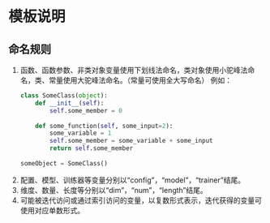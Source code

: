 # 模板说明
## 命名规则
1. 函数、函数参数、非类对象变量使用下划线法命名，类对象使用小驼峰法命名，类、常量使用大驼峰法命名。（常量可使用全大写命名）
    例如：
    ```python
    class SomeClass(object):
        def __init__(self):
            self.some_member = 0
                
        def some_function(self, some_input=2):
            some_variable = 1
            self.some_member = some_variable + some_input 
            return self.some_member
             
    someObject = SomeClass()
    ```
2. 配置、模型、训练器等变量分别以“config”，“model”，“trainer”结尾。
3. 维度、数量、长度等分别以“dim”，“num”，“length”结尾。
4. 可能被迭代访问或通过索引访问的变量，以复数形式表示，迭代获得的变量可使用对应单数形式。


